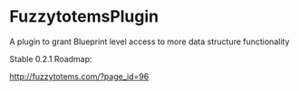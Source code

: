# FuzzytotemsPlugin
A plugin to grant Blueprint level access to more data structure functionality

Stable 0.2.1 Roadmap:

http://fuzzytotems.com/?page_id=96
